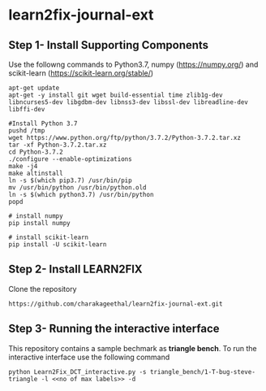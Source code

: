 # learn2fix-journal-ext
## Step 1- Install Supporting Components
Use the followng commands to Python3.7, numpy (https://numpy.org/) and scikit-learn (https://scikit-learn.org/stable/)
```
apt-get update
apt-get -y install git wget build-essential time zlib1g-dev libncurses5-dev libgdbm-dev libnss3-dev libssl-dev libreadline-dev libffi-dev

#Install Python 3.7
pushd /tmp
wget https://www.python.org/ftp/python/3.7.2/Python-3.7.2.tar.xz
tar -xf Python-3.7.2.tar.xz
cd Python-3.7.2
./configure --enable-optimizations
make -j4
make altinstall
ln -s $(which pip3.7) /usr/bin/pip
mv /usr/bin/python /usr/bin/python.old
ln -s $(which python3.7) /usr/bin/python
popd

# install numpy
pip install numpy

# install scikit-learn
pip install -U scikit-learn
```
## Step 2- Install LEARN2FIX
Clone the repository
```
https://github.com/charakageethal/learn2fix-journal-ext.git
```
## Step 3- Running the interactive interface
This repository contains a sample bechmark as <b>triangle bench</b>. To run the interactive interface use the following command
```
python Learn2Fix_DCT_interactive.py -s triangle_bench/1-T-bug-steve-triangle -l <<no of max labels>> -d
```
